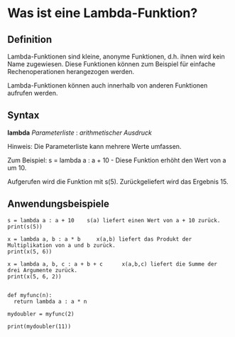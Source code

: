 # Was ist eine Lambda-Funktion?

## Definition
Lambda-Funktionen sind kleine, anonyme Funktionen, d.h. ihnen wird kein Name zugewiesen. Diese Funktionen können zum Beispiel für einfache Rechenoperationen herangezogen werden.

Lambda-Funktionen können auch innerhalb von anderen Funktionen aufrufen werden.

## Syntax
**lambda** *Parameterliste* : *arithmetischer Ausdruck*

Hinweis: Die Parameterliste kann mehrere Werte umfassen.

Zum Beispiel:
s = lambda a : a + 10 - Diese Funktion erhöht den Wert von a um 10.

Aufgerufen wird die Funktion mit s(5). Zurückgeliefert wird das Ergebnis 15.


## Anwendungsbeispiele

    s = lambda a : a + 10    s(a) liefert einen Wert von a + 10 zurück.
    print(s(5))

    x = lambda a, b : a * b     x(a,b) liefert das Produkt der Multiplikation von a und b zurück.
    print(x(5, 6))

    x = lambda a, b, c : a + b + c      x(a,b,c) liefert die Summe der drei Argumente zurück.
    print(x(5, 6, 2))


    def myfunc(n):
      return lambda a : a * n

    mydoubler = myfunc(2)

    print(mydoubler(11))
